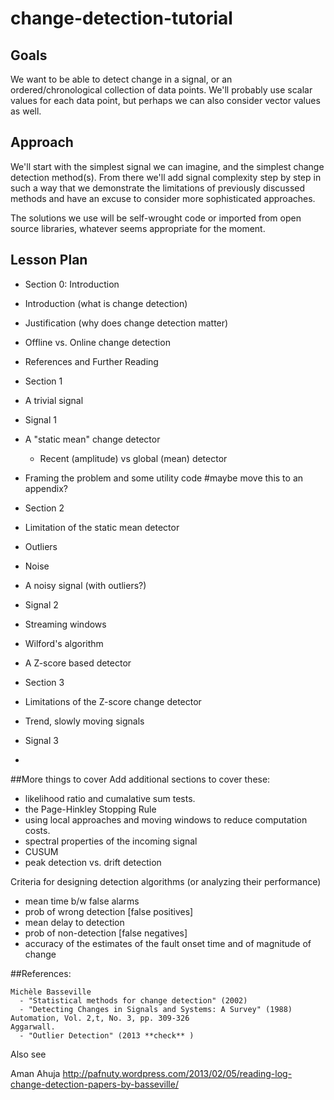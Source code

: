 change-detection-tutorial
=========================

## Goals

We want to be able to detect change in a signal, or an ordered/chronological collection of data points. We'll probably use scalar values for each data point, but perhaps we can also consider vector values as well. 

## Approach
We'll start with the simplest signal we can imagine, and the simplest change detection method(s). From there we'll add signal complexity step by step in such a way that we demonstrate the limitations of previously discussed methods and have an excuse to consider more sophisticated approaches. 

The solutions we use will be self-wrought code or imported from open source libraries, whatever seems appropriate for the moment. 

## Lesson Plan

* Section 0: Introduction

 * Introduction  (what is change detection)
 * Justification (why does change detection matter)
 * Offline vs. Online change detection
 * References and Further Reading

* Section 1

 * A trivial signal
  * Signal 1
 * A "static mean" change detector
   * Recent (amplitude) vs global (mean) detector 
 * Framing the problem and some utility code  #maybe move this to an appendix?

* Section 2
 * Limitation of the static mean detector
  * Outliers 
  * Noise
 * A noisy signal (with outliers?)
  * Signal 2
 * Streaming windows
 * Wilford's algorithm
 * A Z-score based detector
  
* Section 3 
 * Limitations of the Z-score change detector
 * Trend, slowly moving signals
  * Signal 3
 * 
 

##More things to cover
Add additional sections to cover these:

 - likelihood ratio and cumalative sum tests. 
 - the Page-Hinkley Stopping Rule
 - using local approaches and moving windows to reduce computation costs. 
 - spectral properties of the incoming signal
 - CUSUM
 - peak detection vs. drift detection

Criteria for designing detection algorithms
(or analyzing their performance)
 - mean time b/w false alarms
 - prob of wrong detection [false positives]
 - mean delay to detection 
 - prob of non-detection [false negatives] 
 - accuracy of the estimates of the fault onset time and of magnitude of change


  

##References: 
    
    Michèle Basseville
      - "Statistical methods for change detection" (2002)
      - "Detecting Changes in Signals and Systems: A Survey" (1988) Automation, Vol. 2,t, No. 3, pp. 309-326
    Aggarwall. 
      - "Outlier Detection" (2013 **check** )

Also see 

Aman Ahuja
http://pafnuty.wordpress.com/2013/02/05/reading-log-change-detection-papers-by-basseville/

